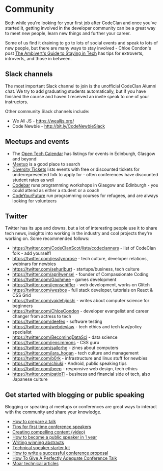 # Community

Both while you're looking for your first job after CodeClan and once you've started it, getting involved in the developer community can be a great way to meet new people, learn new things and further your career. 

Some of us find it draining to go to lots of social events and speak to lots of new people, but there are many ways to stay involved - Chloe Condon's post [The Ambivert's Guide to Staying in Tech](https://www.coursereport.com/blog/the-ambivert-s-guide-to-staying-in-tech) has tips for extroverts, introverts, and those in between. 

## Slack channels

The most important Slack channel to join is the unofficial CodeClan Alumni chat. We try to add graduating students automatically, but if you have finished the course and haven't received an invite speak to one of your instructors. 

Other community Slack channels include:

* We All JS - https://wealljs.org/
* Code Newbie - http://bit.ly/CodeNewbieSlack

## Meetups and events

* The [Open Tech Calendar](https://opentechcalendar.co.uk/) has listings for events in Edinburgh, Glasgow and beyond
* [Meetup](https://www.meetup.com/) is a good place to search
* [Diversity Tickets](https://diversitytickets.org/) lists events with free or discounted tickets for underrepresented folk to apply for - often conferences have discounted student rates as well
* [Codebar](http://www.codebar.io/) runs programming workshops in Glasgow and Edinburgh - you could attend as either a student or a coach
* [CodeYourFuture](https://codeyourfuture.io/) run programming courses for refugees, and are always looking for volunteers

## Twitter

Twitter has its ups and downs, but a lot of interesting people use it to share tech news, insights into working in the industry and cool projects they're working on. Some recommended follows:

* https://twitter.com/CodeClanScot/lists/codeclanners - list of CodeClan folk - add yourself!
* https://twitter.com/jesslynnrose - tech culture, developer relations, webinars for newbies
* https://twitter.com/sehurlburt - startups/business, tech culture
* https://twitter.com/aprilwensel - founder of Compassionate Coding
* https://twitter.com/Gaohmee - games development
* https://twitter.com/jennschiffer - web development, works on Glitch
* https://twitter.com/wesbos - full stack developer, tutorials on React & CSS Grid
* https://twitter.com/vaidehijoshi - writes about computer science for beginners
* https://twitter.com/ChloeCondon - developer evangelist and career changer from actress to tech
* https://twitter.com/deefex - software testing
* https://twitter.com/webdevlaw - tech ethics and tech law/policy specialist 
* https://twitter.com/BecomingDataSci - data science
* https://twitter.com/jensimmons - CSS guru
* https://twitter.com/sailorhg - zines about computers
* https://twitter.com/lara_hogan - tech culture and management
* https://twitter.com/b0rk - infrastructure and linux stuff for newbies
* https://twitter.com/chiuki - Android, public speaking tips 
* https://twitter.com/beep - responsive web design, tech ethics
* https://twitter.com/patio11 - business and financial side of tech, also Japanese culture

## Get started with blogging or public speaking

Blogging or speaking at meetups or conferences are great ways to interact with the community and share your knowledge. 

* [How to prepare a talk](https://www.deconstructconf.com/blog/how-to-prepare-a-talk)
* [Tips for first time conference speakers](https://medium.com/@sophie.koonin/things-i-wish-id-known-tips-for-first-time-conference-speakers-ffa4ca438ea)
* [Creating compelling content (video)](https://www.youtube.com/watch?v=a6YkDpzeotY)
* [How to become a public speaker in 1 year](http://cattsmall.com/advice/2016/06/13/become-public-speaker-introduction.html)
* [Writing winning abstracts](https://marcysutton.com/writing-winning-talk-abstracts/)
* [Technical speaker starter kit](https://github.com/coryhouse/speaker-starter-kit/blob/master/README.md)
* [How to write a successful conference proposal](https://medium.com/@fox/how-to-write-a-successful-conference-proposal-4461509d3e32)
* [How To Give A Perfectly Adequate Conference Talk](https://benmccormick.org/2017/10/29/adequate-talks/)
* [Moar technical articles](http://blog.sqisland.com/2015/01/moar-technical-articles.html)
